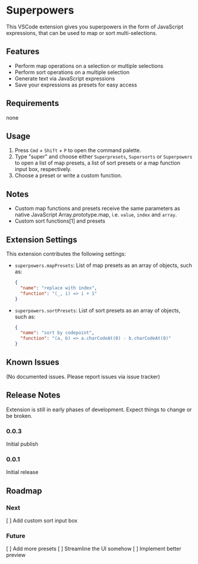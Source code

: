 # Superpowers

This VSCode extension gives you superpowers in the form of JavaScript expressions, that can be used to map or sort multi-selections.

## Features

- Perform map operations on a selection or multiple selections
- Perform sort operations on a multiple selection
- Generate text via JavaScript expressions
- Save your expressions as presets for easy access


## Requirements

none

## Usage

1. Press `Cmd` + `Shift` + `P` to open the command palette.
1. Type "super" and choose either `Superpresets`, `Supersorts` or `Superpowers` to open a list of map presets, a list of sort presets or a map function input box, respectively.
1. Choose a preset or write a custom function.

## Notes

- Custom map functions and presets receive the same parameters as native JavaScript Array.prototype.map, i.e. `value`, `index` and `array`.
- Custom sort functions[1] and presets

## Extension Settings

This extension contributes the following settings:

* `superpowers.mapPresets`: List of map presets as an array of objects, such as:
  ```json
  {
    "name": "replace with index",
    "function": "(_, i) => i + 1"
  }
  ```
* `superpowers.sortPresets`: List of sort presets as an array of objects, such as:
  ```json
  {
    "name": "sort by codepoint",
    "function": "(a, b) => a.charCodeAt(0) - b.charCodeAt(0)"
  }
  ```

## Known Issues

(No documented issues. Please report issues via issue tracker)

## Release Notes

Extension is still in early phases of development. Expect things to change or be broken.

### 0.0.3

Initial publish

### 0.0.1

Initial release


## Roadmap

### Next

  [ ] Add custom sort input box

### Future

  [ ] Add more presets
  [ ] Streamline the UI somehow
  [ ] Implement better preview
